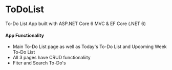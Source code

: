 # ToDoList
To-Do List App built with ASP.NET Core 6 MVC &amp; EF Core (.NET 6)

#### App Functionality
* Main To-Do List page as well as Today's To-Do List and Upcoming Week To-Do List
* All 3 pages have CRUD functionaliity
* Fiter and Search To-Do's
